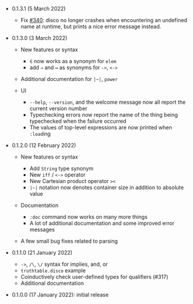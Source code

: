 * 0.1.3.1 (5 March 2022)

  - Fix [#340](https://github.com/disco-lang/disco/issues/340): disco
    no longer crashes when encountering an undefined name at runtime,
    but prints a nice error message instead.

* 0.1.3.0 (3 March 2022)

  - New features or syntax
      - `∈` now works as a synonym for `elem`
      - add `→` and `↔` as synonyms for `->`, `<->`

  - Additional documentation for `|~|`, `power`

  - UI
      - `--help`, `--version`, and the welcome message now all report
        the current version number
      - Typechecking errors now report the name of the thing being
        typechecked when the failure occurred
      - The values of top-level expressions are now printed when
        `:load`ing

* 0.1.2.0 (12 February 2022)

  - New features or syntax
      - Add `String` type synonym
      - New `iff` / `<->` operator
      - New Cartesian product operator `><`
      - `|~|` notation now denotes container size in addition to
        absolute value

  - Documentation
      - `:doc` command now works on many more things
      - A lot of additional documentation and some improved error
        messages

  - A few small bug fixes related to parsing

* 0.1.1.0 (21 January 2022)

  - `->`, `/\`, `\/` syntax for implies, and, or
  - `truthtable.disco` example
  - Coinductively check user-defined types for qualifiers (#317)
  - Additional documentation

* 0.1.0.0 (17 January 2022): initial release
